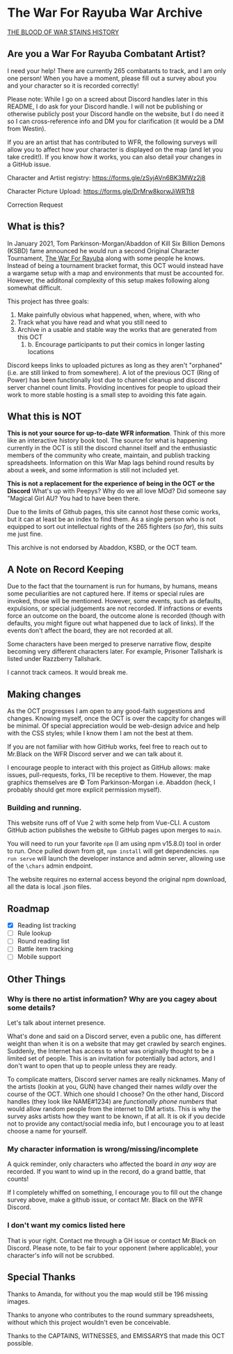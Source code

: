 # The War For Rayuba War Archive

[THE BLOOD OF WAR STAINS HISTORY](https://xrabohrok.github.io/WarMap)

## Are you a War For Rayuba Combatant Artist?

I need your help!  There are currently 265 combatants to track, and I am only one person! When you have a moment, please fill out a survey about you and your character so it is recorded correctly!

Please note: While I go on a screed about Discord handles later in this README, I do ask for your Discord handle.  I will not be publishing or otherwise publicly post your Discord handle on the website, but I do need it so I can cross-reference info and DM you for clarification (it would be a DM from Westin).  

If you are an artist that has contributed to WFR, the following surveys will allow you to affect how your character is displayed on the map (and let you take credit!).
If you know how it works, you can also detail your changes in a GitHub issue.  

Character and Artist registry:
https://forms.gle/zSyjAVn6BK3MWz2j8

Character Picture Upload:
https://forms.gle/DrMrw8korwJiWRTt8

Correction Request

## What is this?

In January 2021, Tom Parkinson-Morgan/Abaddon of Kill Six Billion Demons (KSBD) fame announced he would run a second Original Character Tournament, [The War For Rayuba](https://killsixbilliondemons.com/war-for-rayuba-is-now-live/) along with some people he knows.  Instead of being a tournament bracket format, this OCT would instead have a wargame setup with a map and environments that must be accounted for.  However, the additonal complexity of this setup makes following along somewhat difficult.  

This project has three goals:

1. Make painfully obvious what happened, when, where, with who  
1. Track what you have read and what you still need to
1. Archive in a usable and stable way the works that are generated from this OCT
    1. b. Encourage participants to put their comics in longer lasting locations

Discord keeps links to uploaded pictures as long as they aren't "orphaned" (i.e. are still linked to from somewhere).  A lot of the previous OCT (Ring of Power) has been functionally lost due to channel cleanup and discord server channel count limits.  Providing incentives for people to upload their work to more stable hosting is a small step to avoiding this fate again.  

## What this is NOT

**This is not your source for up-to-date WFR information**. Think of this more like an interactive history book tool. The source for what is happening currently in the OCT is still the discord channel itself and the enthusiastic members of the community who create, maintain, and publish tracking spreadsheets.  Information on this War Map lags behind round results by about a week, and some information is still not included yet.

**This is not a replacement for the experience of being in the OCT or the Discord** What's up with Peepys?  Why do we all love MOd?  Did someone say "Magical Girl AU?  You had to have been there.

Due to the limits of Github pages, this site cannot _host_ these comic works, but it can at least be an index to find them.  As a single person who is not equipped to sort out intellectual rights of the 265 fighters (_so far_), this suits me just fine.

This archive is not endorsed by Abaddon, KSBD, or the OCT team.  

## A Note on Record Keeping

Due to the fact that the tournament is run for humans, by humans, means some peculiarities are not captured here.  If items or special rules are invoked, those will be mentioned.  However, some events, such as defaults, expulsions, or special judgements are not recorded.  If infractions or events force an outcome on the board, the outcome alone is recorded (though with defaults, you might figure out what happened due to lack of links).  If the events don't affect the board, they are not recorded at all.

Some characters have been merged to preserve narrative flow, despite becoming very different characters later.  For example, Prisoner Tallshark is listed under Razzberry Tallshark.  

I cannot track cameos.  It would break me.

## Making changes

As the OCT progresses I am open to any good-faith suggestions and changes.  Knowing myself, once the OCT is over the capcity for changes will be minimal.  Of special appreciation would be web-design advice and help with the CSS styles; while I know them I am not the best at them.

If you are not familiar with how GitHub works, feel free to reach out to Mr.Black on the WFR Discord server and we can talk about it.

I encourage people to interact with this project as GitHub allows: make issues, pull-requests, forks, I'll be receptive to them.  However, the map graphics themselves are :copyright: Tom Parkinson-Morgan i.e. Abaddon (heck, I probably should get more explicit permission myself).

### Building and running.

This website runs off of Vue 2 with some help from Vue-CLI.  A custom GitHub action publishes the website to GitHub pages upon merges to `main`.  

You will need to run your favorite `npm` (I am using npm v15.8.0) tool in order to run.  Once pulled down from git, `npm install` will get dependencies. `npm run serve` will launch the developer instance and admin server, allowing use of the `\chars` admin endpoint.  

The website requires no external access beyond the original npm download, all the data is local .json files.  

## Roadmap

- [x] Reading list tracking
- [ ] Rule lookup
- [ ] Round reading list
- [ ] Battle item tracking
- [ ] Mobile support

## Other Things

### Why is there no artist information? Why are you cagey about some details?

Let's talk about internet presence.

What's done and said on a Discord server, even a public one, has different weight than when it is on a website that may get crawled by search engines.  Suddenly, the Internet has access to what was originally thought to be a limited set of people.  This is an invitation for potentially bad actors, and I don't want to open that up to people unless they are ready.

To complicate matters, Discord server names are really nicknames.  Many of the artists (lookin at you, GUN) have changed their names _wildly_ over the course of the OCT.  Which one should I choose?  On the other hand, Discord handles (they look like NAME#1234) are _functionally phone numbers_ that would allow random people from the internet to DM artists.  This is why the survey asks artists how they want to be known, if at all.  It is ok if you decide not to provide any contact/social media info, but I encourage you to at least choose a name for yourself.  

### My character information is wrong/missing/incomplete

A quick reminder, only characters who affected the board _in any way_ are recorded.  If you want to wind up in the record, do a grand battle, that counts!  

If I completely whiffed on something, I encourage you to fill out the change survey above, make a github issue, or contact Mr. Black on the WFR Discord.  

### I don't want my comics listed here

That is your right.  Contact me through a GH issue or contact Mr.Black on Discord.  Please note, to be fair to your opponent (where applicable), your character's info will not be scrubbed.  

## Special Thanks

Thanks to Amanda, for without you the map would still be 196 missing images.

Thanks to anyone who contributes to the round summary spreadsheets, without which this project wouldn't even be conceivable. 

Thanks to the CAPTAINS, WITNESSES, and EMISSARYS that made this OCT possible.  
